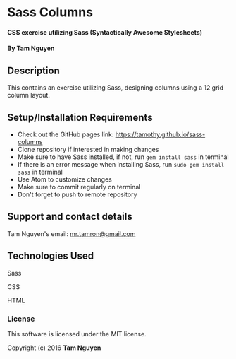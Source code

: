 # Sass Columns

#### CSS exercise utilizing Sass (Syntactically Awesome Stylesheets)

#### By Tam Nguyen

## Description

This contains an exercise utilizing Sass, designing columns using a 12 grid column layout.

## Setup/Installation Requirements

* Check out the GitHub pages link: https://tamothy.github.io/sass-columns
* Clone repository if interested in making changes
* Make sure to have Sass installed, if not, run `gem install sass` in terminal
* If there is an error message when installing Sass, run `sudo gem install sass` in terminal
* Use Atom to customize changes
* Make sure to commit regularly on terminal
* Don't forget to push to remote repository

## Support and contact details

Tam Nguyen's email: mr.tamron@gmail.com

## Technologies Used

Sass

CSS

HTML

### License

This software is licensed under the MIT license.

Copyright (c) 2016 **Tam Nguyen**
